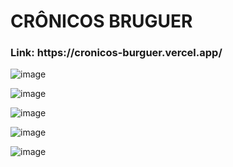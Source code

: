 <h1>CRÔNICOS BRUGUER</h1>

<h3>Link: https://cronicos-burguer.vercel.app/</h3>

![image](https://github.com/yuri3476/Cronicos-Burguer/assets/83989931/6a0d484d-0df2-4fa6-87a3-3efa04e9bbd8)

![image](https://github.com/yuri3476/Cronicos-Burguer/assets/83989931/80c581ae-b2f6-46ed-9ae0-d07ddd9e7a15)

![image](https://github.com/yuri3476/Cronicos-Burguer/assets/83989931/283a1a26-0ba8-4628-b74a-d4493650ec83)


![image](https://github.com/yuri3476/Cronicos-Burguer/assets/83989931/42cc75ed-9f83-47f9-a493-1c3c90fe9286)

![image](https://github.com/yuri3476/Cronicos-Burguer/assets/83989931/2ee4deaa-72fa-41a1-9df9-1c2958f8086b)


